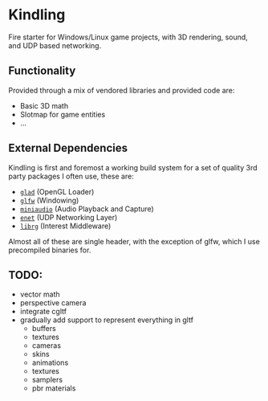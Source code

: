 # Kindling

Fire starter for Windows/Linux game projects, with 3D rendering, sound, and UDP based networking.


## Functionality

Provided through a mix of vendored libraries and provided code are:

- Basic 3D math
- Slotmap for game entities
- ...


## External Dependencies

Kindling is first and foremost a working build system for a set of quality 3rd
party packages I often use, these are:

- [`glad`](https://github.com/Dav1dde/glad) (OpenGL Loader)
- [`glfw`](https://github.com/glfw/glfw) (Windowing)
- [`miniaudio`](https://github.com/dr-soft/miniaudio) (Audio Playback and Capture)
- [`enet`](https://github.com/zpl-c/enet) (UDP Networking Layer)
- [`librg`](https://github.com/zpl-c/librg) (Interest Middleware)

Almost all of these are single header, with the exception of glfw, which I use
precompiled binaries for.


## TODO:

- vector math
- perspective camera
- integrate cgltf
- gradually add support to represent everything in gltf
    - buffers
    - textures
    - cameras
    - skins
    - animations
    - textures
    - samplers
    - pbr materials
